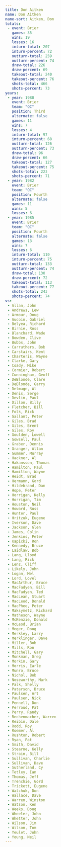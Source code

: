 ```yaml
---
title: Don Aitken
name: Don Aitken
name-sort: Aitken, Don
totals:
 - event: Brier
   games: 35
   wins: 19
   losses: 16
   inturn-total: 207
   inturn-percent: 72
   outturn-total: 259
   outturn-percent: 74
   draw-total: 226
   draw-percent: 69
   takeout-total: 240
   takeout-percent: 76
   shots-total: 466
   shots-percent: 73
years:
 - year: 1980
   event: Brier
   team: "QC"
   position: Third
   alternate: false
   games: 11
   wins: 7
   losses: 4
   inturn-total: 97
   inturn-percent: 68
   outturn-total: 126
   outturn-percent: 73
   draw-total: 96
   draw-percent: 66
   takeout-total: 127
   takeout-percent: 75
   shots-total: 223
   shots-percent: 71
 - year: 1982
   event: Brier
   team: "QC"
   position: Fourth
   alternate: false
   games: 11
   wins: 5
   losses: 6
 - year: 1985
   event: Brier
   team: "QC"
   position: Fourth
   alternate: false
   games: 13
   wins: 7
   losses: 6
   inturn-total: 110
   inturn-percent: 75
   outturn-total: 133
   outturn-percent: 74
   draw-total: 130
   draw-percent: 72
   takeout-total: 113
   takeout-percent: 77
   shots-total: 243
   shots-percent: 74
vs:
 - Allan, John
 - Andrews, Lew
 - Armour, Doug
 - Aucoin, Gabriel
 - Belyea, Richard
 - Birnie, Ross
 - Blanchard, Wade
 - Bowden, Clive
 - Bubbs, John
 - Carruthers, Bob
 - Carstairs, Kent
 - Charteris, Wayne
 - Clarke, Gary
 - Coady, Mike
 - Cormier, Robert
 - Cunningham, Geoff
 - DeBlonde, Clare
 - DeBlonde, Garry
 - Delmage, Al
 - Denis, Serge
 - Devlin, Paul
 - Dillon, Billy
 - Fletcher, Bill
 - Folk, Rick
 - Gallant, Peter
 - Giles, Brad
 - Giles, Brent
 - Giles, Roy
 - Goulden, Lowell
 - Gowsell, Paul
 - Graber, Dennis
 - Granger, Allan
 - Gummer, Murray
 - Hackner, Al
 - Hakansson, Thomas
 - Hamilton, Paul
 - Hamilton, Wayne
 - Heidt, Brad
 - Hermann, Gord
 - Hildebrand, Dan
 - Hope, Peter
 - Horrigan, Kelly
 - Horrigan, Tim
 - Houston, Neil
 - Howard, Russ
 - Hunter, Paul
 - Hritzuk, Eugene
 - Iverson, Dave
 - Jackson, Glen
 - James, Colin
 - Jenkins, Peter
 - Kapicki, Ron
 - Kennedy, Bruce
 - Laidlaw, Bob
 - Lang, Lloyd
 - Lang, Rick
 - Lenz, Cliff
 - Likely, John
 - Logan, Mel
 - Lord, Lovel
 - MacArthur, Bruce
 - MacFadyen, Bill
 - MacFadyen, Ted
 - MacLean, Stuart
 - MacLeod, Donald
 - MacPhee, Peter
 - Maksymetz, Richard
 - Matheson, Wayne
 - McKenzie, Donald
 - McLeod, Brian
 - Meger, Doug
 - Merkley, Larry
 - Merklinger, Dave
 - Miller, Bob
 - Mills, Ron
 - Mitchell, Gary
 - Monkman, Greg
 - Morkin, Gary
 - Morris, Earle
 - Munro, Bruce
 - Nichol, Bob
 - Noseworthy, Mark
 - Palk, Shelly
 - Paterson, Bruce
 - Paulsen, Art
 - Paulsen, Nick
 - Pennell, Don
 - Perroud, Pat
 - Perry, Randy
 - Rechenmacher, Warren
 - Reibin, Dale
 - Rodd, Roy
 - Roemer, Al
 - Rushton, Robert
 - Ryan, Pat
 - Smith, David
 - Stearne, Kelly
 - Strain, Bill
 - Sullivan, Charlie
 - Sullivan, Dave
 - Sutherland, Cy
 - Tetley, Ian
 - Thomas, Jeff
 - Trenchie, Gord
 - Trickett, Eugene
 - Walchuk, Don
 - Wallace, Dave
 - Warren, Winston
 - Watson, Ken
 - Weeks, Doug
 - Wheeler, John
 - Whetter, John
 - Wilson, Jim
 - Wilson, Tom
 - Yeulet, John
 - Young, Neil
---
```


